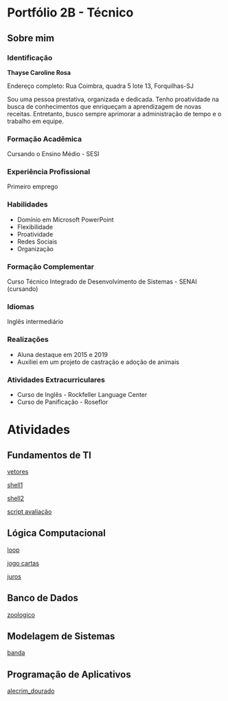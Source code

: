 # Portfólio 2B - Técnico
## Sobre mim

### Identificação
<b>Thayse Caroline Rosa</b>

Endereço completo: Rua Coimbra, quadra 5 lote 13, Forquilhas-SJ 

Sou uma pessoa prestativa, organizada e dedicada. Tenho proatividade na busca de conhecimentos que enriqueçam a aprendizagem de novas receitas. Entretanto, busco sempre aprimorar a administração de tempo e o trabalho em equipe.

### Formação Acadêmica
Cursando o Ensino Médio - SESI

### Experiência Profissional
Primeiro emprego

### Habilidades

- Domínio em Microsoft PowerPoint
- Flexibilidade
- Proatividade
- Redes Sociais
- Organização

### Formação Complementar
Curso Técnico Integrado de Desenvolvimento de Sistemas - SENAI (cursando)

### Idiomas
Inglês intermediário

### Realizações
- Aluna destaque em 2015 e 2019
- Auxiliei em um projeto de castração e adoção de animais

### Atividades Extracurriculares
- Curso de Inglês - Rockfeller Language Center
- Curso de Panificação - Roseflor

# Atividades

## Fundamentos de TI

[vetores](Fundamentos_de_TI/atividades/vetores/)

[shell1](Fundamentos_de_TI/atividades/shell1.sh)

[shell2](Fundamentos_de_TI/atividades/shell2.sh)

[script avaliação](Fundamentos_de_TI/script.sh)

## Lógica Computacional

[loop](Logica_Computacional/loop.java)

[jogo cartas](Logica_Computacional/jogo_cartas.java)

[juros](Logica_Computacional/juros.java)

## Banco de Dados
[zoologico](Banco/Atv1.SQL)

## Modelagem de Sistemas
[banda](Modelagem/banda)

## Programação de Aplicativos
[alecrim_dourado](ProgramacaoApp/Atv1.java)
